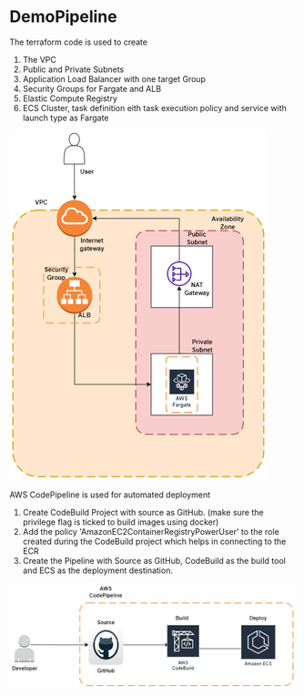 # DemoPipeline

The terraform code is used to create
1. The VPC
2. Public and Private Subnets
3. Application Load Balancer with one target Group
4. Security Groups for Fargate and ALB
5. Elastic Compute Registry
6. ECS Cluster, task definition eith task execution policy and service with launch type as Fargate
<img src=./images/terr.png>

AWS CodePipeline is used for automated deployment
1. Create CodeBuild Project with source as GitHub. (make sure the privilege flag is ticked to build images using docker)
2. Add the policy 'AmazonEC2ContainerRegistryPowerUser' to the role created during the CodeBuild project which helps in connecting to the ECR
3. Create the Pipeline with Source as GitHub, CodeBuild as the build tool and ECS as the deployment destination.
<img src=./images/pipeline.png>

